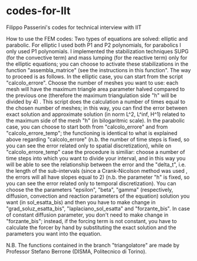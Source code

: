 # codes-for-IIt
Filippo Passerini's codes for technical interview with IIT


How to use the FEM codes:
Two types of equations are solved: elliptic and parabolic. For elliptic I used both P1 and P2 polynomials, for parabolics I only used P1 polynomials. 
I implemented the stabilization techniques SUPG (for the convective term) and mass lumping (for the reactive term) only for the elliptic equations; you can choose to activate these stabilizations in the function "assembla_matrice" (see the instructions in this function".
The way to proceed is as follows. In the elliptic case, you can start from the script "calcolo_errore". Choose the number of meshes you want to use: each mesh will have the maximum triangle area parameter halved compared to the previous one (therefore the maximum triangulation side "h" will be divided by 4) . This script does the calculation a number of times equal to the chosen number of meshes; in this way, you can find the error between exact solution and approximate solution (in norm L^2, L^inf, H^1) related to the maximum side of the mesh "h" (in bilogaritmic scale). In the parabolic case, you can choose to start both from "calcolo_errore" and from "calcolo_errore_temp"; the functioning is identical to what is explained above regarding "calcolo_errore" (n.b. the number of time steps is fixed, so you can see the error related only to spatial discretization), while on "calcolo_errore_temp" case the procedure is similiar: choose a number of time steps into which you want to divide your interval, and in this way you will be able to see the relationship between the error and the "delta_t", i.e. the length of the sub-intervals (since a Crank-Nicolson method was used , the errors will all have slopes equal to 2) (n.b. the parameter "h" is fixed, so you can see the error related only to temporal discretization). 
You can choose the the parameters "epsilon", "beta", "gamma" (respectively, diffusion, convection and reaction parameters of the equation) solution you want (in sol_esatta_bis) and then you have to make change in "grad_soluz_esatta_bis", "laplaciano_sol_esatta" and "forzante_bis". In case of constant diffusion parameter, you don't need to make change in "forzante_bis"; 
instead, if the forcing term is not constant, you have to calculate the forcer by hand by substituting the exact solution and the parameters you want into the equation.

N.B. The functions contained in the branch "triangolatore" are made by Professor Stefano Berrone (DISMA, Politecnico di Torino).
